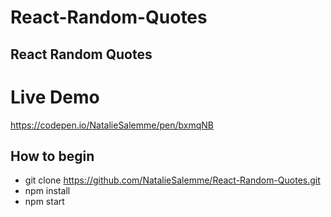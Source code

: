 # React-Random-Quotes

## React Random Quotes 

# Live Demo 
https://codepen.io/NatalieSalemme/pen/bxmqNB

## How to begin 
- git clone https://github.com/NatalieSalemme/React-Random-Quotes.git
- npm install 
- npm start 
